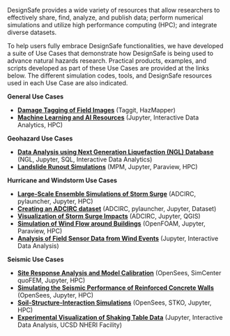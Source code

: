 DesignSafe provides a wide variety of resources that allow researchers to effectively share, find, analyze, and publish data; perform numerical simulations and utilize high performance computing (HPC); and integrate diverse datasets.  

To help users fully embrace DesignSafe functionalities, we have developed a suite of Use Cases that demonstrate how DesignSafe is being used to advance natural hazards research.  Practical products, examples, and scripts developed as part of these Use Cases are provided at the links below.  The different simulation codes, tools, and DesignSafe resources used in each Use Case are also indicated.

<b> General Use Cases </b><br/>

* [**Damage Tagging of Field Images**](haan/usecase.md) (Taggit, HazMapper)
* [**Machine Learning and AI Resources**](vantassel_and_zhang/usecase.md) (Jupyter, Interactive Data Analytics, HPC)

<b> Geohazard Use Cases </b>

* [**Data Analysis using Next Generation Liquefaction (NGL) Database**](brandenberg/usecase.md) (NGL, Jupyter, SQL, Interactive Data Analytics)
* [**Landslide Runout Simulations**](kumar/usecase.md) (MPM, Jupyter, Paraview, HPC)

<b> Hurricane and Windstorm Use Cases </b>

* [**Large-Scale Ensemble Simulations of Storm Surge**](dawson/usecase.md)  (ADCIRC, pylauncher, Jupyter, HPC)
* [**Creating an ADCIRC dataset**](dawson/usecase2.md)  (ADCIRC, pylauncher, Jupyter, Dataset)
* [**Visualization of Storm Surge Impacts**](padgett/usecase.md) (ADCIRC, Jupyter, QGIS)
* [**Simulation of Wind Flow around Buildings**](kareem/usecase.md) (OpenFOAM, Jupyter, Paraview, HPC)
* [**Analysis of Field Sensor Data from Wind Events**](pinelli/usecase.md) (Jupyter, Interactive Data Analysis)

<b> Seismic Use Cases </b>

* [**Site Response Analysis and Model Calibration**](arduino/usecase.md) (OpenSees, SimCenter quoFEM, Jupyter, HPC)
* [**Simulating the Seismic Performance of Reinforced Concrete Walls**](lowes/usecase.md) (OpenSees, Jupyter, HPC)
* [**Soil-Structure-Interaction Simulations**](rathje/usecase.md) (OpenSees, STKO, Jupyter, HPC)
* [**Experimental Visualization of Shaking Table Data**](mosqueda/usecase.md) (Jupyter, Interactive Data Analysis, UCSD NHERI Facility)
<!-- NOTE: the file is disabled until it does not freeze build -->
<!--
* [**Application Programming Interfaces**](brandenberg/apiusecases/usecase.md) (Jupyter, API, requests)
-->
